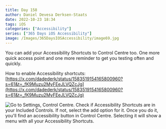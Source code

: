 ```yaml
---
title: Day 158
author: Daniel Devesa Derksen-Staats
date: 2022-10-23 18:34
tags: iOS
categories: ["Accessibility"]
series: ["365 Days iOS Accessibility"]
image: /Images/365DaysIOSAccessibility/image69.jpg
---
```


You can add your Accessibility Shortcuts to Control Centre too. One more quick access point and one more reminder to get you testing often and quickly.  

How to enable Accessibility shortcuts:
[https://x.com/dadederk/status/1583519154165800960?s=61&t=_fK9Muzu2MyFEeJLVQZcJg](https://x.com/dadederk/status/1583519154165800960?s=61&t=_fK9Muzu2MyFEeJLVQZcJg)

![Go to Settings, Control Centre. Check if Accessibility Shortcuts are in your Included Controls. If not, select the add option for it. Once you do it, you'll find an accessibility button in Control Centre. Selecting it will show a menu with all your Accessibility Shortcuts.](/Images/365DaysIOSAccessibility/image69.jpg)